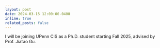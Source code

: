 ```yaml
---
layout: post
date: 2024-03-15 12:00:00-0400
inline: true
related_posts: false
---
```


I will be joining UPenn CIS as a Ph.D. student starting Fall 2025, advised by Prof. Jiatao Gu.
